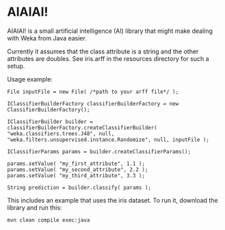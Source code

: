 # AIAIAI!

AIAIAI! is a small artificial intelligence (AI) library that might make dealing with Weka from Java easier.

Currently it assumes that the class attribute is a string and the other attributes are doubles. See iris.arff in the resources directory for such a setup.

Usage example:

```
File inputFile = new File( /*path to your arff file*/ );

IClassifierBuilderFactory classifierBuilderFactory = new ClassifierBuilderFactory();

IClassifierBuilder builder = classifierBuilderFactory.createClassifierBuilder( "weka.classifiers.trees.J48", null, "weka.filters.unsupervised.instance.Randomize", null, inputFile );

IClassifierParams params = builder.createClassifierParams();

params.setValue( "my_first_attribute", 1.1 );
params.setValue( "my_second_attribute", 2.2 );
params.setValue( "my_third_attribute", 3.3 );

String prediction = builder.classify( params );
```

This includes an example that uses the iris dataset. To run it, download the library and run this:

`mvn clean compile exec:java`

